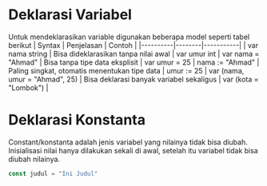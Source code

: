 # Deklarasi Variabel
Untuk mendeklarasikan variable digunakan beberapa model seperti tabel berikut
| Syntax | Penjelasan | Contoh |
|----------|--------|-----------|
| var nama string	| Bisa dideklarasikan tanpa nilai awal |	var umur int |
var nama = "Ahmad" |	Bisa tanpa tipe data eksplisit |	var umur = 25 |
nama := "Ahmad"	| Paling singkat, otomatis menentukan tipe data	| umur := 25 |
var (nama, umur = "Ahmad", 25)	| Bisa deklarasi banyak variabel sekaligus |	var (kota = "Lombok") |


# Deklarasi Konstanta
Constant/konstanta adalah jenis variabel yang nilainya tidak bisa diubah. Inisialisasi nilai hanya dilakukan sekali di awal, setelah itu variabel tidak bisa diubah nilainya.

```go
const judul = "Ini Judul"
```


